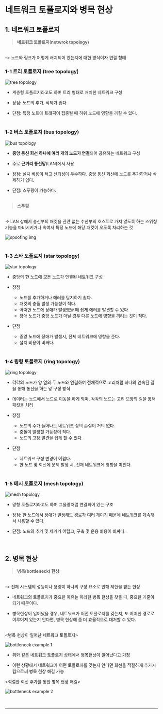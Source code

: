 # 네트워크 토폴로지와 병목 현상
## 1. 네트워크 토폴로지
> **네트워크 토폴로지(netwrok topology)**
<br>
-> 노드와 링크가 어떻게 배치되어 있는지에 대한 방식이자 연결 형태

<br>

### **1-1 트리 토폴로지 (tree topology)**
![tree topology](../../img/tree%20topology.png)

- 계층형 토폴로지라고도 하며 트리 형태로 배치한 네트워크 구성<br>

- 장점: 노드의 추가, 삭제가 쉽다.
- 단점: 특정 노트에 트래픽이 집중될 때 하위 노드에 영향을 끼칠 수 있다.
<br><br>

### **1-2 버스 토폴로지 (bus topology)**
![bus topology](../../img/bus%20topology.png)

- **중앙 통신 회선 하나에 여러 개의 노드가 연결**되어 공유하는 네트워크 구성<br>

- 주로 **근거리 통신망**(LAN)에서 사용
- 장점: 설치 비용이 적고 신뢰성이 우수하다. 중앙 통신 회선에 노드를 추가하거나 삭제하기 쉽다.
- 단점: 스푸핑이 가능하다.
<BR><BR>

> **스푸핑**
<br>
-> LAN 상에서 송신부의 패킷을 관련 없는 수신부의 호스트로 가지 않도록 하는 스위칭 기능을 마비시키거나 속여서 특정 노드에 해당 패킷이 오도록 처리하는 것

![spoofing img](../../img/sppofing.png)
<br><br>

### **1-3 스타 토폴로지 (star topology)**
![star topology](../../img/star%20topology.png)

- 중앙의 한 노드에 모든 노드가 연결된 네트워크 구성<br>

- 장점
  - 노드를 추가하거나 에러를 탐지하기 쉽다.
  - 패킷의 충돌 발생 가능성이 적다.
  - 어떠한 노드에 장애가 발생했을 때 쉽게 에러를 발견할 수 있다.
  - 장애 노드가 중앙 노드가 아닐 경우 다른 노드에 영향을 끼리는 것이 적다.
- 단점
  - 중앙 노드에 장애가 발생시, 전체 네트워크에 영향을 준다.
  - 설치 비용이 비싸다.
<br><br>

### **1-4 링형 토폴로지 (ring topology)**
![ring topology](../../img/ring%20topology.png)

- 각각의 노드가 양 옆의 두 노드와 연결하여 전체적으로 고리처럼 하나의 연속된 길을 통해 통신을 하는 망 구성 방식<br>

- 데이터는 노드에서 노드로 이동을 하게 되며, 각각의 노드는 고리 모양의 길을 통해 패킷을 처리
- 장점
  - 노드의 수가 늘어나도 네트워크 상의 손실이 거의 없다.
  - 충돌이 발생할 가능성이 적다.
  - 노드의 고장 발견을 쉽게 할 수 있다.
- 단점
  - 네트워크 구성 변경이 어렵다.
  - 한 노드 및 회선에 문제 발생 시, 전체 네트워크에 영향을 미친다.
<br><br>

### **1-5 메시 토폴로지 (mesh topology)**
![mesh topology](../../img/mesh%20topology.png)

- 망형 토폴로지라고도 하며 그물망처럼 연결되어 있는 구조<br>

- 장점: 한 노드에서 장애가 발생해도 경로가 여러 개이기 때문에 네트워크를 계속해서 사용할 수 있다.
- 단점: 노드의 추가 및 제거가 어렵고, 구축 및 운용 비용이 비싸다. 
<br><br><br>

## 2. 병목 현상
> **병목(bottleneck) 현상**
<br>
-> 전체 시스템의 성능이나 용량이 하나의 구성 요소로 인해 제한을 받는 현상

<br>

- 네트워크의 토폴로지가 중요한 이유는 이러한 병목 현상을 찾을 때, 중요한 기준이 되기 때문이다.<br>

- 병목현상이 일어났을 경우, 네트워크가 어떤 토폴로지를 갖는지, 또 어떠한 경로로 이루어져 있는지 안다면, 병목 현상에 좀 더 효율적으로 대처할 수 있다.
<br><br>

<병목 현상이 일어난 네트워크 토폴로지>

![bottleneck example 1](../../img/bottleenck1.png)

- 위와 같은 네트워크 토폴로지 상태에서 병목현상이 일어났다고 가정<br>

- 이런 상황에서 네트워크가 어떤 토폴로지를 갖는지 안다면 회선을 적절하게 추가시킴으로써 병목 현상 해결 가능

<적절한 회선 추가를 통한 병목 현상 해결>

![bottleneck example 2](../../img/bottleneck2.png)
<br><br><br>

---